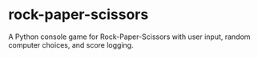 # rock-paper-scissors
A Python console game for Rock-Paper-Scissors with user input, random computer choices, and score logging.
